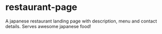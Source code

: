 # restaurant-page
A japanese restaurant landing page with description, menu and contact details. Serves awesome japanese food!
